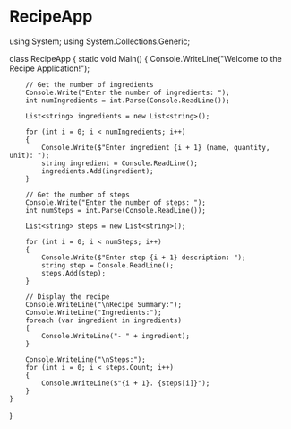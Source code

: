 # RecipeApp
using System;
using System.Collections.Generic;

class RecipeApp
{
    static void Main()
    {
        Console.WriteLine("Welcome to the Recipe Application!");
        
        // Get the number of ingredients
        Console.Write("Enter the number of ingredients: ");
        int numIngredients = int.Parse(Console.ReadLine());
        
        List<string> ingredients = new List<string>();
        
        for (int i = 0; i < numIngredients; i++)
        {
            Console.Write($"Enter ingredient {i + 1} (name, quantity, unit): ");
            string ingredient = Console.ReadLine();
            ingredients.Add(ingredient);
        }
        
        // Get the number of steps
        Console.Write("Enter the number of steps: ");
        int numSteps = int.Parse(Console.ReadLine());
        
        List<string> steps = new List<string>();
        
        for (int i = 0; i < numSteps; i++)
        {
            Console.Write($"Enter step {i + 1} description: ");
            string step = Console.ReadLine();
            steps.Add(step);
        }
        
        // Display the recipe
        Console.WriteLine("\nRecipe Summary:");
        Console.WriteLine("Ingredients:");
        foreach (var ingredient in ingredients)
        {
            Console.WriteLine("- " + ingredient);
        }
        
        Console.WriteLine("\nSteps:");
        for (int i = 0; i < steps.Count; i++)
        {
            Console.WriteLine($"{i + 1}. {steps[i]}");
        }
    }
}

